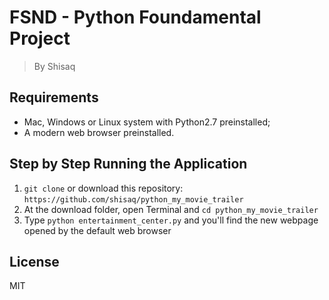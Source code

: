 # FSND - Python Foundamental Project

> By Shisaq

## Requirements

 * Mac, Windows or Linux system with Python2.7 preinstalled;
 * A modern web browser preinstalled.

## Step by Step Running the Application

 1. `git clone` or download this repository: `https://github.com/shisaq/python_my_movie_trailer`
 2. At the download folder, open Terminal and `cd python_my_movie_trailer`
 3. Type `python entertainment_center.py` and you'll find the new webpage opened by the default web browser

## License

MIT
